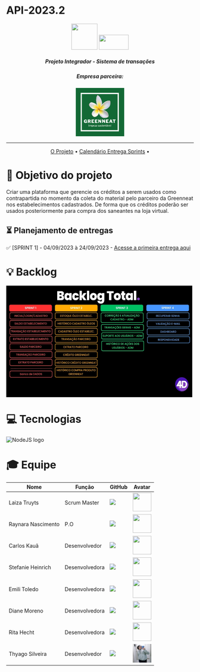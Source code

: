 # API-2023.2

<div align = "center">
<img src = "https://user-images.githubusercontent.com/90328117/161254359-c6392c85-9f18-4993-9dbf-f1057c8d5a83.png"
 style="width:70px;height:70px;">
 
 <img src="https://user-images.githubusercontent.com/90328117/161355339-d016f60b-e185-49da-a5de-6c21f1965449.png" style="width:80px;height:40px;">
</div>

##### <p align="center"> Projeto Integrador - Sistema de transações </p>

##### <p align="center">  Empresa parceira: </p>
<div align = "center">
<img src = "https://github.com/4DeskGroup/API-2023.2/blob/main/docs/m.png" style="width:130px">
</div>
 
--------------------------------------------------------------------------------------------------------------------------------------------------------------------------------------------------------------------------------------------------------------------------------------------------------------------------------------------------------
<div align="center">
 
[O Projeto](https://github.com/4DeskGroup/API-2023.1/edit/main/README.md) • [Calendário Entrega Sprints](https://github.com/4DeskGroup/API-2023.1/edit/main/README.md#-planejamento-de-entregas) •
</div>

# :dart: Objetivo do projeto

<p align="left"> Criar uma plataforma que gerencie os créditos a serem usados como contrapartida no momento da coleta do material pelo parceiro da Greenneat nos estabelecimentos cadastrados. De forma que os créditos poderão ser usados posteriormente para compra dos saneantes na loja virtual. </p>

## ⏳ Planejamento de entregas

 </Div>
 
 

 :white_check_mark: [SPRINT 1] - 04/09/2023 à 24/09/2023 - <a href="https://github.com/4DeskGroup/API-2023.2/tree/main/Projeto/Sprint%201">Acesse a primeira entrega aqui</a>
 
 # :bulb: Backlog
 <div align="left">
   <img align="center" src="docs/backlog-ray.jpg" width="500" height="300"/>
 </div>


# :computer: Tecnologias 

<div align="left">
  <img src="https://user-images.githubusercontent.com/102293897/229385716-2bc9b3f3-7734-4ee7-9138-7d89072e3c53.png" width="500" height="300" alt="NodeJS logo">

 </div>


# 🎓 Equipe

|        Nome         |       Função        |     GitHub                                               |    Avatar                                          |
| ------------------- | ------------------- | -------------------                                      | -------------------                                |
|  Laiza Truyts    |  Scrum Master       |<a href="https://github.com/LaizaCristina"><img src="https://user-images.githubusercontent.com/90328117/161353573-4c0e497a-b4fa-4f46-ade2-10b37360e2d2.jpg" class="media-object  img-responsive img-thumbnail"></a>                                                      |           <img src="https://avatars.githubusercontent.com/u/111503805?s=400&u=c48f83c5ed8e01db8c3579a66dd03ab74bd7beec&v=4" style="width:50px;height:50px;">                                         |
|  Raynara Nascimento    |  P.O        |<a href="https://github.com/raynaranasc"><img src="https://user-images.githubusercontent.com/90328117/161353573-4c0e497a-b4fa-4f46-ade2-10b37360e2d2.jpg" class="media-object  img-responsive img-thumbnail"></a>                                                          |           <img src="https://user-images.githubusercontent.com/89950512/229543835-8bc944ad-f83d-42d5-b6a1-0c59d3310435.jpeg" style="width:50px;height:50px;">  
  Carlos Kauã             |  Desenvolvedor                |<a href="https://github.com/CarlosKB"><img src="https://user-images.githubusercontent.com/90328117/161353573-4c0e497a-b4fa-4f46-ade2-10b37360e2d2.jpg" class="media-object  img-responsive img-thumbnail"></a>                                                      |           <img src="https://user-images.githubusercontent.com/89950512/229543573-c3a296fa-a8ea-43a5-9f27-35fdaf5ea611.jpeg" style="width:50px;height:50px;">   |
|  Stefanie Heinrich    |  Desenvolvedora       |<a href="https://github.com/ste-fa-nie"><img src="https://user-images.githubusercontent.com/90328117/161353573-4c0e497a-b4fa-4f46-ade2-10b37360e2d2.jpg" class="media-object  img-responsive img-thumbnail"></a>                                                    |           <img src="https://user-images.githubusercontent.com/89950512/229545415-3b305cd2-15cc-4636-b43b-193a8ad727fc.jpeg" style="width:50px;height:50px;">                                                       |
|   Emili Toledo  |  Desenvolvedora       |<a href="https://github.com/EmiliToleto"><img src="https://user-images.githubusercontent.com/90328117/161353573-4c0e497a-b4fa-4f46-ade2-10b37360e2d2.jpg" class="media-object  img-responsive img-thumbnail"></a>                                                          |           <img src="https://user-images.githubusercontent.com/89950512/229544946-299a36d6-b35e-491a-840a-8a6bd9365672.jpeg" style="width:50px;height:50px;">  
|   Diane Moreno    |  Desenvolvedora       |<a href="https://github.com/Diane-Moreno"><img src="https://user-images.githubusercontent.com/90328117/161353573-4c0e497a-b4fa-4f46-ade2-10b37360e2d2.jpg" class="media-object  img-responsive img-thumbnail"></a>                                                          |           <img src="https://user-images.githubusercontent.com/89950512/229543693-d01de2c8-14fc-4fea-be7a-b49e91b5ebb4.jpeg" style="width:50px;height:50px;">  
|   Rita Hecht   |  Desenvolvedora       |<a href="https://github.com/ritahecht"><img src="https://user-images.githubusercontent.com/90328117/161353573-4c0e497a-b4fa-4f46-ade2-10b37360e2d2.jpg" class="media-object  img-responsive img-thumbnail"></a>                                                          |           <img src="https://user-images.githubusercontent.com/90328117/168085416-fec32d63-7a77-458f-bda8-0cab09491091.jpg" style="width:50px;height:50px;">
|  Thyago Silveira       |  Desenvolvedor      | <a href="https://github.com/Thyaguixx"><img src="https://user-images.githubusercontent.com/90328117/161353573-4c0e497a-b4fa-4f46-ade2-10b37360e2d2.jpg" class="media-object  img-responsive img-thumbnail"></a>| <img src="/docs/thyaguixx imagem.jpeg" style="width:50px;height:50px;"> |
